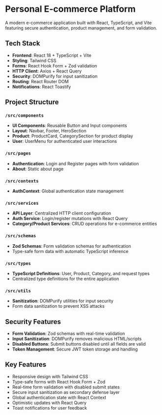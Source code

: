 # Personal E-commerce Platform

A modern e-commerce application built with React, TypeScript, and Vite featuring secure authentication, product management, and form validation.

## Tech Stack

- **Frontend**: React 18 + TypeScript + Vite
- **Styling**: Tailwind CSS
- **Forms**: React Hook Form + Zod validation
- **HTTP Client**: Axios + React Query
- **Security**: DOMPurify for input sanitization
- **Routing**: React Router DOM
- **Notifications**: React Toastify

## Project Structure

### `/src/components`
- **UI Components**: Reusable Button and Input components
- **Layout**: Navbar, Footer, HeroSection
- **Product**: ProductCard, CategorySection for product display
- **User**: UserMenu for authenticated user interactions

### `/src/pages`
- **Authentication**: Login and Register pages with form validation
- **About**: Static about page

### `/src/contexts`
- **AuthContext**: Global authentication state management

### `/src/services`
- **API Layer**: Centralized HTTP client configuration
- **Auth Service**: Login/register mutations with React Query
- **Category/Product Services**: CRUD operations for e-commerce entities

### `/src/schemas`
- **Zod Schemas**: Form validation schemas for authentication
- Type-safe form data with automatic TypeScript inference

### `/src/types`
- **TypeScript Definitions**: User, Product, Category, and request types
- Centralized type definitions for the entire application

### `/src/utils`
- **Sanitization**: DOMPurify utilities for input security
- Form data sanitization to prevent XSS attacks

## Security Features

- **Form Validation**: Zod schemas with real-time validation
- **Input Sanitization**: DOMPurify removes malicious HTML/scripts
- **Disabled Buttons**: Submit buttons disabled until all fields are valid
- **Token Management**: Secure JWT token storage and handling

## Key Features

- Responsive design with Tailwind CSS
- Type-safe forms with React Hook Form + Zod
- Real-time form validation with disabled submit states
- Secure input sanitization as secondary defense layer
- Global authentication state with React Context
- Optimistic updates with React Query
- Toast notifications for user feedback
